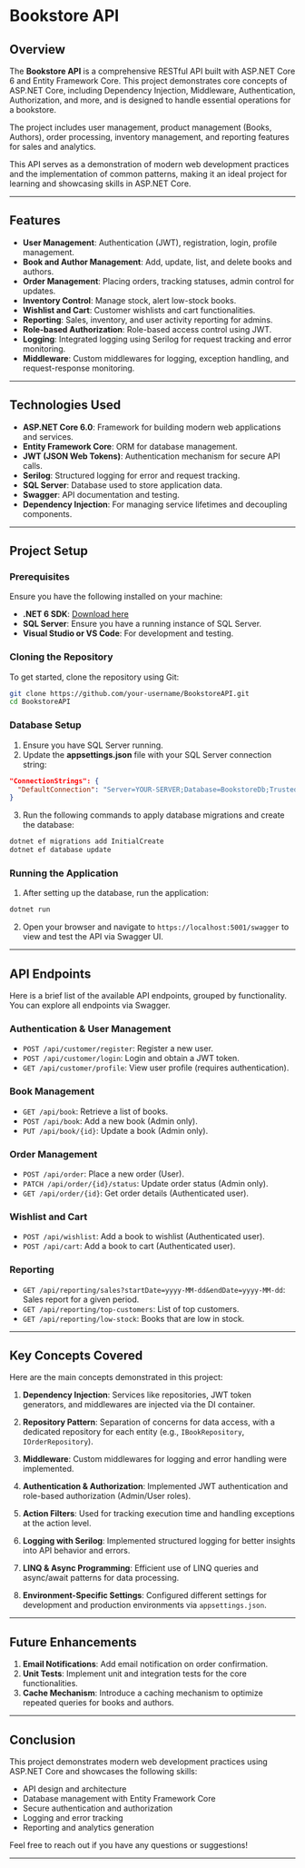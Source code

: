 # Bookstore API

## Overview

The **Bookstore API** is a comprehensive RESTful API built with ASP.NET Core 6 and Entity Framework Core. This project demonstrates core concepts of ASP.NET Core, including Dependency Injection, Middleware, Authentication, Authorization, and more, and is designed to handle essential operations for a bookstore.

The project includes user management, product management (Books, Authors), order processing, inventory management, and reporting features for sales and analytics.

This API serves as a demonstration of modern web development practices and the implementation of common patterns, making it an ideal project for learning and showcasing skills in ASP.NET Core.

---

## Features

- **User Management**: Authentication (JWT), registration, login, profile management.
- **Book and Author Management**: Add, update, list, and delete books and authors.
- **Order Management**: Placing orders, tracking statuses, admin control for updates.
- **Inventory Control**: Manage stock, alert low-stock books.
- **Wishlist and Cart**: Customer wishlists and cart functionalities.
- **Reporting**: Sales, inventory, and user activity reporting for admins.
- **Role-based Authorization**: Role-based access control using JWT.
- **Logging**: Integrated logging using Serilog for request tracking and error monitoring.
- **Middleware**: Custom middlewares for logging, exception handling, and request-response monitoring.

---

## Technologies Used

- **ASP.NET Core 6.0**: Framework for building modern web applications and services.
- **Entity Framework Core**: ORM for database management.
- **JWT (JSON Web Tokens)**: Authentication mechanism for secure API calls.
- **Serilog**: Structured logging for error and request tracking.
- **SQL Server**: Database used to store application data.
- **Swagger**: API documentation and testing.
- **Dependency Injection**: For managing service lifetimes and decoupling components.

---

## Project Setup

### Prerequisites

Ensure you have the following installed on your machine:

- **.NET 6 SDK**: [Download here](https://dotnet.microsoft.com/download/dotnet/6.0)
- **SQL Server**: Ensure you have a running instance of SQL Server.
- **Visual Studio or VS Code**: For development and testing.

### Cloning the Repository

To get started, clone the repository using Git:

```bash
git clone https://github.com/your-username/BookstoreAPI.git
cd BookstoreAPI
```

### Database Setup

1. Ensure you have SQL Server running.
2. Update the **appsettings.json** file with your SQL Server connection string:

```json
"ConnectionStrings": {
  "DefaultConnection": "Server=YOUR-SERVER;Database=BookstoreDb;Trusted_Connection=True;"
}
```

3. Run the following commands to apply database migrations and create the database:

```bash
dotnet ef migrations add InitialCreate
dotnet ef database update
```

### Running the Application

1. After setting up the database, run the application:

```bash
dotnet run
```

2. Open your browser and navigate to `https://localhost:5001/swagger` to view and test the API via Swagger UI.

---

## API Endpoints

Here is a brief list of the available API endpoints, grouped by functionality. You can explore all endpoints via Swagger.

### Authentication & User Management

- `POST /api/customer/register`: Register a new user.
- `POST /api/customer/login`: Login and obtain a JWT token.
- `GET /api/customer/profile`: View user profile (requires authentication).

### Book Management

- `GET /api/book`: Retrieve a list of books.
- `POST /api/book`: Add a new book (Admin only).
- `PUT /api/book/{id}`: Update a book (Admin only).

### Order Management

- `POST /api/order`: Place a new order (User).
- `PATCH /api/order/{id}/status`: Update order status (Admin only).
- `GET /api/order/{id}`: Get order details (Authenticated user).

### Wishlist and Cart

- `POST /api/wishlist`: Add a book to wishlist (Authenticated user).
- `POST /api/cart`: Add a book to cart (Authenticated user).

### Reporting

- `GET /api/reporting/sales?startDate=yyyy-MM-dd&endDate=yyyy-MM-dd`: Sales report for a given period.
- `GET /api/reporting/top-customers`: List of top customers.
- `GET /api/reporting/low-stock`: Books that are low in stock.

---

## Key Concepts Covered

Here are the main concepts demonstrated in this project:

1. **Dependency Injection**: Services like repositories, JWT token generators, and middlewares are injected via the DI container.
   
2. **Repository Pattern**: Separation of concerns for data access, with a dedicated repository for each entity (e.g., `IBookRepository`, `IOrderRepository`).

3. **Middleware**: Custom middlewares for logging and error handling were implemented.

4. **Authentication & Authorization**: Implemented JWT authentication and role-based authorization (Admin/User roles).

5. **Action Filters**: Used for tracking execution time and handling exceptions at the action level.

6. **Logging with Serilog**: Implemented structured logging for better insights into API behavior and errors.

7. **LINQ & Async Programming**: Efficient use of LINQ queries and async/await patterns for data processing.

8. **Environment-Specific Settings**: Configured different settings for development and production environments via `appsettings.json`.

---

## Future Enhancements

1. **Email Notifications**: Add email notification on order confirmation.
2. **Unit Tests**: Implement unit and integration tests for the core functionalities.
3. **Cache Mechanism**: Introduce a caching mechanism to optimize repeated queries for books and authors.

---

## Conclusion

This project demonstrates modern web development practices using ASP.NET Core and showcases the following skills:

- API design and architecture
- Database management with Entity Framework Core
- Secure authentication and authorization
- Logging and error tracking
- Reporting and analytics generation

Feel free to reach out if you have any questions or suggestions!

---
